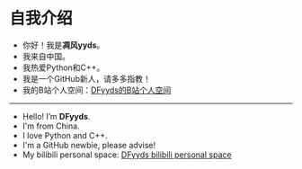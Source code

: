 # 自我介绍

- 你好！我是**凋风yyds**。
- 我来自中国。
- 我热爱Python和C++。
- 我是一个GitHub新人，请多多指教！
- 我的B站个人空间：[DFyyds的B站个人空间](https://space.bilibili.com/3493260483889303?spm_id_from=333.1007.0.0)

---

- Hello! I’m **DFyyds**.
- I'm from China.
- I love Python and C++.
- I'm a GitHub newbie, please advise!
- My bilibili personal space: [DFyyds bilibili personal space](https://space.bilibili.com/3493260483889303?spm_id_from=333.1007.0.0)
